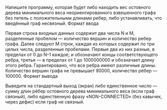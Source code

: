 Напишите программу, которая будет либо находить вес остовного дерева минимального веса неориентированного взвешенного графа без петель с положительными длинами ребер, либо устанавливать, что введённый граф несвязный.
Формат ввода

Первая строка входных данных содержит два числа N и M, разделенные пробелом — количество вершин и количество ребер графа. Далее следуют M строк, каждая из которых содержит по три целых числа, разделенные пробелами. Первые два из них разные, в пределах от 0 до N–1 каждое, и обозначают концы соответствующего ребра, третье — в пределах от 1 до 1000000000 и обозначает длину этого ребра. Гарантировано, что все ребра имеют различные длины. Количество вершин графа не превышает 80000, количество рёбер — 100000.
Формат вывода

Выведите на стандартный выход (экран) либо единственное число — сумму длин рёбер остовного дерева минимального веса (если граф связный), либо единственную фразу «NON-CONNECTED» (без кавычек, через дефис) если граф не связный.
